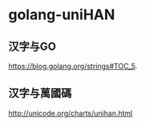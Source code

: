 # golang-uniHAN

## 汉字与GO
https://blog.golang.org/strings#TOC_5.

## 汉字与萬國碼
http://unicode.org/charts/unihan.html
